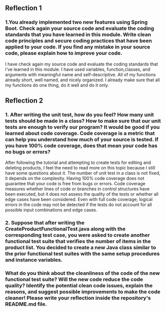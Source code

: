 ## Reflection 1

### 1.You already implemented two new features using Spring Boot. Check again your source code and evaluate the coding standards that you have learned in this module. Write clean code principles and secure coding practices that have been applied to your code.  If you find any mistake in your source code, please explain how to improve your code. 

I have check again my source code and evaluate the coding standards that i've learned in this module. I have used variables, function,classes, and arguments with meaningful name and self-descriptive. All of my functions already short, well named, and nicely organized. I already make sure that all my functions do one thing, do it well and do it only.


## Reflection 2

### 1. After writing the unit test, how do you feel? How many unit tests should be made in a class? How to make sure that our unit tests are enough to verify our program? It would be good if you learned about code coverage. Code coverage is a metric that can help you understand how much of your source is tested. If you have 100% code coverage, does that mean your code has no bugs or errors?

After following the tutorial and attempting to create tests for editing and deleting products, I feel the need to read more on this topic because I still have some questions about it. The number of unit test in a class is not fixed, it depends on the complexity.  Having 100% code coverage does not guarantee that your code is free from bugs or errors. Code coverage measures whether lines of code or branches in control structures have been executed, but it does not assess the quality of the tests or whether all edge cases have been considered. Even with full code coverage, logical errors in the code may not be detected if the tests do not account for all possible input combinations and edge cases.

### 2. Suppose that after writing the CreateProductFunctionalTest.java along with the corresponding test case, you were asked to create another functional test suite that verifies the number of items in the product list. You decided to create a new Java class similar to the prior functional test suites with the same setup procedures and instance variables. 
### What do you think about the cleanliness of the code of the new functional test suite? Will the new code reduce the code quality? Identify the potential clean code issues, explain the reasons, and suggest possible improvements to make the code cleaner! Please write your reflection inside the repository's README.md file.




